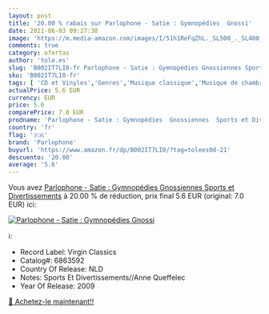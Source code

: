 ```yaml
---
layout: post
title: '20.00 % rabais sur Parlophone - Satie : Gymnopédies  Gnossi'
date: 2021-06-03 09:27:38
image: 'https://m.media-amazon.com/images/I/51h1ReFqZhL._SL500_._SL400_.jpg'
comments: true
category: ofertas
author: 'tole.es'
slug: 'B002IT7LI0-fr Parlophone - Satie : Gymnopédies Gnossiennes Sports et...'
sku: 'B002IT7LI0-fr'
tags: [ 'CD et Vinyles','Genres','Musique classique','Musique de chambre','parlophone', ]
actualPrice: 5.6 EUR
currency: EUR
price: 5.6
comparePrice: 7.0 EUR
prodname: 'Parlophone - Satie : Gymnopédies  Gnossiennes  Sports et Divertissements'
country: 'fr'
flag: '🇫🇷'
brand: 'Parlophone'
buyurl: 'https://www.amazon.fr/dp/B002IT7LI0/?tag=tolees0d-21'
descuento: '20.00'
average: '5.6'
---
```


Vous avez [Parlophone - Satie : Gymnopédies  Gnossiennes  Sports et Divertissements](https://www.amazon.fr/dp/B002IT7LI0/?tag=tolees0d-21)  à  20.00 % de réduction, prix final  5.6 EUR (original: 7.0 EUR) ici:

[![Parlophone - Satie : Gymnopédies  Gnossi](https://m.media-amazon.com/images/I/51h1ReFqZhL._SL500_._SL400_.jpg)](https://www.amazon.fr/dp/B002IT7LI0/?tag=tolees0d-21)

ℹ️:

- Record Label: Virgin Classics
- Catalog#: 6863592
- Country Of Release: NLD
- Notes: Sports Et Divertissements//Anne Queffelec
- Year Of Release: 2009

[🛒 Achetez-le maintenant!!](https://www.amazon.fr/dp/B002IT7LI0/?tag=tolees0d-21)
